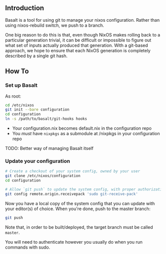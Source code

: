 ## Introduction

Basalt is a tool for using git to manage your nixos configuration.  Rather than using nixos-rebuild switch, we push to a branch.

One big reason to do this is that, even though NixOS makes rolling back to a particular generation trivial, it can be difficult or impossible to figure out what set of inputs actually produced that generation.  With a git-based approach, we hope to ensure that each NixOS generation is completely described by a single git hash.

## How To

### Set up Basalt

As root:

```bash
cd /etc/nixos
git init --bare configuration
cd configuration
ln -s /path/to/basalt/git-hooks hooks
```

* Your configuration.nix becomes default.nix in the configuration repo
* You *must* have `nixpkgs` as a submodule at /nixpkgs in your configuration repo

TODO: Better way of managing Basalt itself

### Update your configuration

```bash
# Create a checkout of your system config, owned by your user
git clone /etc/nixos/configuration
cd configuration

# Allow `git push` to update the system config, with proper authorization
git config remote.origin.receivepack 'sudo git-receive-pack'
```

Now you have a local copy of the system config that you can update with your editor(s) of choice.  When you're done, push to the master branch:

```bash
git push
```

Note that, in order to be built/deployed, the target branch must be called `master`.

You will need to authenticate however you usually do when you run commands with sudo.
